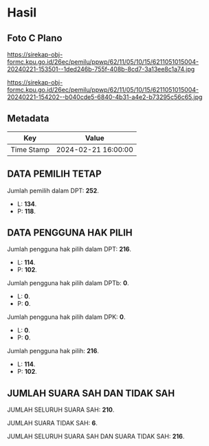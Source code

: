 # Hasil

## Foto C Plano

https://sirekap-obj-formc.kpu.go.id/26ec/pemilu/ppwp/62/11/05/10/15/6211051015004-20240221-153501--1ded246b-755f-408b-8cd7-3a13ee8c1a74.jpg

https://sirekap-obj-formc.kpu.go.id/26ec/pemilu/ppwp/62/11/05/10/15/6211051015004-20240221-154202--b040cde5-6840-4b31-a4e2-b73295c56c65.jpg


## Metadata

| Key        | Value               |
| ---------- | ------------------- |
| Time Stamp | 2024-02-21 16:00:00 |


## DATA PEMILIH TETAP

Jumlah pemilih dalam DPT: **252**.
 * L: **134**.
 * P: **118**.

## DATA PENGGUNA HAK PILIH

Jumlah pengguna hak pilih dalam DPT: **216**.
 * L: **114**.
 * P: **102**.

Jumlah pengguna hak pilih dalam DPTb: **0**.
 * L: **0**.
 * P: **0**.

Jumlah pengguna hak pilih dalam DPK: **0**.
 * L: **0**.
 * P: **0**.

Jumlah pengguna hak pilih: **216**.
 * L: **114**.
 * P: **102**.

## JUMLAH SUARA SAH DAN TIDAK SAH

JUMLAH SELURUH SUARA SAH: **210**.

JUMLAH SUARA TIDAK SAH: **6**.

JUMLAH SELURUH SUARA SAH DAN SUARA TIDAK SAH: **216**.


